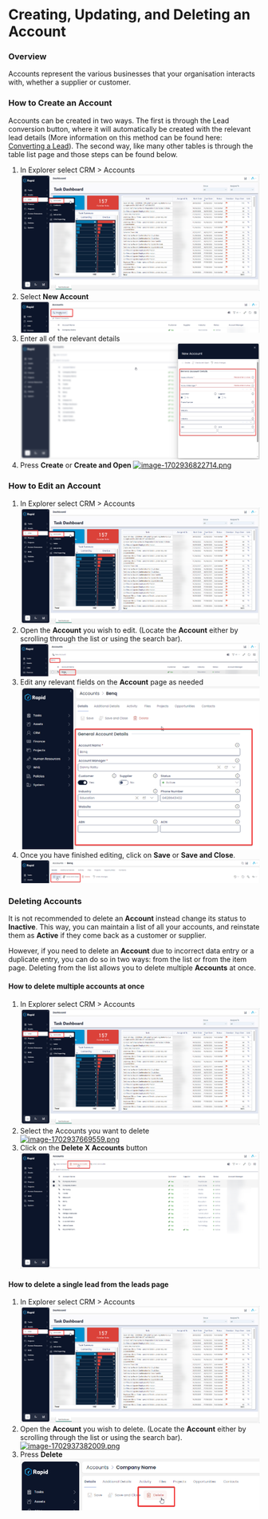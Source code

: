 # Creating, Updating, and Deleting an Account

### Overview

Accounts represent the various businesses that your organisation interacts with, whether a supplier or customer.

### How to Create an Account

Accounts can be created in two ways. The first is through the Lead conversion button, where it will automatically be created with the relevant lead details (More information on this method can be found here: [Converting a Lead](https://docs.rapidplatform.com/books/crm-client-relations-manager/page/converting-a-lead)). The second way, like many other tables is through the table list page and those steps can be found below.

1. In Explorer select CRM &gt; Accounts  
    [![image-1702934931769.png](./cRK7usPUA2uMygVd-image-1702934931769.png)](./cRK7usPUA2uMygVd-image-1702934931769.png)
2. Select **New Account** [![image-1702934971994.png](./lWe2cRNze2u26r92-image-1702934971994.png)](https://docs.rapidplatform.com/uploads/images/gallery/2023-12/lWe2cRNze2u26r92-image-1702934971994.png)
3. Enter all of the relevant details  
    [![image-1702936779841.png](./o6WlIu1nB6bKtfUN-image-1702936779841.png)](./o6WlIu1nB6bKtfUN-image-1702936779841.png)
4. Press **Create** or ****Create and Open**** [![image-1702936822714.png](https://docs.rapidplatform.com/uploads/images/gallery/2023-12/scaled-1680-/Do4d6GywSomgdXHw-image-1702936822714.png)](https://docs.rapidplatform.com/uploads/images/gallery/2023-12/Do4d6GywSomgdXHw-image-1702936822714.png)

### How to Edit an Account

1. In Explorer select CRM &gt; Accounts  
    [![image-1702934931769.png](./cRK7usPUA2uMygVd-image-1702934931769_2.png)](./cRK7usPUA2uMygVd-image-1702934931769_2.png)
2. Open the **Account** you wish to edit. (Locate the **Account** either by scrolling through the list or using the search bar).  
    [![image-1702937382009.png](./PGmUaSfgJqmrlc2A-image-1702937382009.png)](./PGmUaSfgJqmrlc2A-image-1702937382009.png)
3. Edit any relevant fields on the **Account** page as needed  
    [![image-1702937446040.png](./z8B0ZUyYXb2yB5vQ-image-1702937446040.png)](./z8B0ZUyYXb2yB5vQ-image-1702937446040.png)
4. Once you have finished editing, click on **Save** or **Save and Close**.  
    [![image-1702937480119.png](./XX9ZeHq3vNnv8k3O-image-1702937480119.png)](https://docs.rapidplatform.com/uploads/images/gallery/2023-12/XX9ZeHq3vNnv8k3O-image-1702937480119.png)

### Deleting Accounts

It is not recommended to delete an **Account** instead change its status to **Inactive**. This way, you can maintain a list of all your accounts, and reinstate them as **Active** if they come back as a customer or supplier.

However, if you need to delete an **Account** due to incorrect data entry or a duplicate entry, you can do so in two ways: from the list or from the item page. Deleting from the list allows you to delete multiple **Accounts** at once.

#### How to delete multiple accounts at once

1. In Explorer select CRM &gt; Accounts  
    [![image-1702934931769.png](./cRK7usPUA2uMygVd-image-1702934931769_3.png)](./cRK7usPUA2uMygVd-image-1702934931769_3.png)
2. Select the Accounts you want to delete  
    [![image-1702937669559.png](https://docs.rapidplatform.com/uploads/images/gallery/2023-12/scaled-1680-/PCOvlcekpSlcJSy6-image-1702937669559.png)](https://docs.rapidplatform.com/uploads/images/gallery/2023-12/PCOvlcekpSlcJSy6-image-1702937669559.png)
3. Click on the **Delete X Accounts** button  
    [![image-1702937706766.png](./W1jWNEmp6riexSVp-image-1702937706766.png)](./W1jWNEmp6riexSVp-image-1702937706766.png)

#### How to delete a single lead from the leads page

1. In Explorer select CRM &gt; Accounts  
    [![image-1702934931769.png](./cRK7usPUA2uMygVd-image-1702934931769_4.png)](https://docs.rapidplatform.com/uploads/images/gallery/2023-12/cRK7usPUA2uMygVd-image-1702934931769.png)
2. Open the **Account** you wish to delete. (Locate the **Account** either by scrolling through the list or using the search bar).  
    [![image-1702937382009.png](https://docs.rapidplatform.com/uploads/images/gallery/2023-12/scaled-1680-/PGmUaSfgJqmrlc2A-image-1702937382009.png)](https://docs.rapidplatform.com/uploads/images/gallery/2023-12/PGmUaSfgJqmrlc2A-image-1702937382009.png)
3. Press **Delete** [![image-1702937788809.png](./Tv9eHmdrILgYljND-image-1702937788809.png)](https://docs.rapidplatform.com/uploads/images/gallery/2023-12/Tv9eHmdrILgYljND-image-1702937788809.png)